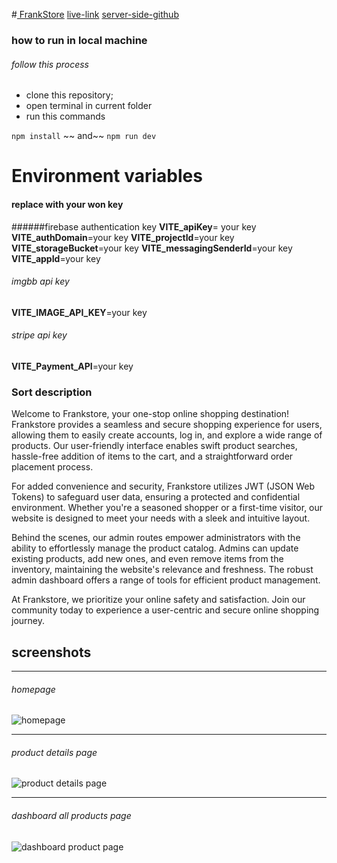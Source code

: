 #[ FrankStore](https://storied-stardust-becd39.netlify.app/ "# FrankStore")
[live-link](https://storied-stardust-becd39.netlify.app/ "live-link")
[server-side-github](https://github.com/mdshaharulsiyam/FrankStore-Server "server-side-github")

### how to run in local machine
###### follow this process
- clone this repository;
- open terminal in current folder 
- run this commands

`npm install`
~~   and~~
`npm run dev`

# Environment variables
#### replace with your won key
######firebase authentication key
**VITE_apiKey**= your key
**VITE_authDomain**=your key
**VITE_projectId**=your key
**VITE_storageBucket**=your key
**VITE_messagingSenderId**=your key
**VITE_appId**=your key
###### imgbb api key
**VITE_IMAGE_API_KEY**=your key
######  stripe api key
**VITE_Payment_API**=your key

### Sort description
Welcome to Frankstore, your one-stop online shopping destination! Frankstore provides a seamless and secure shopping experience for users, allowing them to easily create accounts, log in, and explore a wide range of products. Our user-friendly interface enables swift product searches, hassle-free addition of items to the cart, and a straightforward order placement process.

For added convenience and security, Frankstore utilizes JWT (JSON Web Tokens) to safeguard user data, ensuring a protected and confidential environment. Whether you're a seasoned shopper or a first-time visitor, our website is designed to meet your needs with a sleek and intuitive layout.

Behind the scenes, our admin routes empower administrators with the ability to effortlessly manage the product catalog. Admins can update existing products, add new ones, and even remove items from the inventory, maintaining the website's relevance and freshness. The robust admin dashboard offers a range of tools for efficient product management.

At Frankstore, we prioritize your online safety and satisfaction. Join our community today to experience a user-centric and secure online shopping journey.

## **screenshots**

------------

###### homepage
![homepage](https://i.ibb.co/PcPMGb2/screencapture-storied-stardust-becd39-netlify-app-2024-01-19-12-13-25.png "homepage")

------------
###### product details page
![product details page](https://i.ibb.co/3BWpNvW/screencapture-storied-stardust-becd39-netlify-app-product-Deails-65965d51fa01212b0efd3a1e-2024-01-19.png "product details page")

------------
###### dashboard all products page
![dashboard product page](https://i.ibb.co/pW2GJ6M/screencapture-storied-stardust-becd39-netlify-app-dashboard-allproduct-2024-01-19-12-14-32.png "dashboard product page")